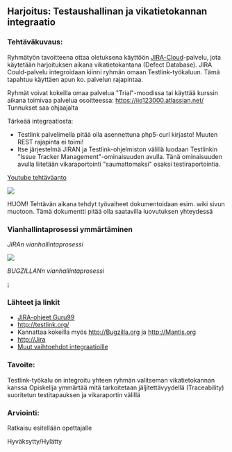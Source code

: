 ## Harjoitus:  Testaushallinan ja vikatietokannan integraatio

### Tehtäväkuvaus:

Ryhmätyön tavoitteena ottaa oletuksena käyttöön [JIRA-Cloud](https://www.atlassian.com/try)-palvelu, jota käytetään harjoituksen aikana vikatietokantana (Defect Database).  JIRA Could-palvelu integroidaan kiinni ryhmän omaan Testlink-työkaluun. Tämä tapahtuu käyttäen apun ko. palvelun rajapintaa. 

Ryhmät voivat kokeilla omaa palvelua "Trial"-moodissa tai käyttää kurssin aikana toimivaa palvelua osoitteessa: https://iio123000.atlassian.net/ Tunnukset saa ohjaajalta

Tärkeää integraatiosta:

* Testlink palvelimella pitää olla asennettuna php5-curl kirjasto! Muuten REST rajapinta ei toimi!
* Itse järjestelmä JIRAN ja Testlink-ohjelmiston välillä luodaan Testlinkin "Issue Tracker Management"-ominaisuuden avulla. Tänä ominaisuuden avulla liitetään vikaraportointi "saumattomaksi" osaksi testiraportointia. 

[Youtube tehtäväanto](https://www.youtube.com/watch?v=XX1oiuCnehY)


![](http://i.imgur.com/6aFA684.png)


HUOM! Tehtävän aikana tehdyt työvaiheet dokumentoidaan esim. wiki sivun muotoon. Tämä dokumentti pitää olla saatavilla luovutuksen yhteydessä

### Vianhallintaprosessi ymmärtäminen

*JIRAn vianhallintaprosessi*

![](https://confluence.atlassian.com/jira060/files/370705000/370508797/1/1336008107402/system-workflow.png)

*BUGZILLANn vianhallintaprosessi*

¡[](https://www.bugzilla.org/docs/4.0/en/images/bzLifecycle.png)


### Lähteet ja linkit

* [JIRA-ohjeet Guru99](http://www.guru99.com/jira-tutorial-a-complete-guide-for-beginners.html)
* http://testlink.org/
* Kannattaa kokeilla myös http://Bugzilla.org ja http://Mantis.org
* [http://Jira ](https://www.atlassian.com/software/jira)
* [Muut vaihtoehdot integraatioille](https://github.com/TestLinkOpenSourceTRMS/testlink-code/tree/testlink_1_9/lib/issuetrackerintegration)


### Tavoite:

Testlink-työkalu on integroitu yhteen ryhmän valitseman vikatietokannan kanssa
Opiskelija ymmärtää mitä tarkoitetaan jäljitettävyydellä (Traceability) suoritetun testitapauksen ja vikaraportin välillä


### Arviointi:

Ratkaisu esitellään opettajalle  

Hyväksytty/Hylätty
